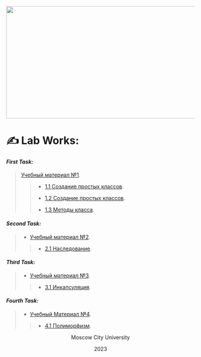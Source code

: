 <div align="center">
  <img src="https://media.tenor.com/2nKSTDDekOgAAAAC/coding-kira.gif" width="600" height="300"/>
</div>

# ✍ __**Lab Works:**__

#### *First Task:*
> [Учебный материал №1](/LectionT.ipynb).
>
> > * [1.1 Создание простых классов](/Task_1_1_1.ipynb).
> > >
> > * [1.2 Создание простых классов](/Task_1_2_1.ipynb).
> >
> > * [1.3 Методы класса](/Task_1_3.ipynb).


#### *Second Task:*
> * [Учебный материал №2](/Lection_2sm.ipynb).
> >
> > * [2.1 Наследование](/Task_2_1.ipynb).


#### *Third Task:*
> * [Учебный материал №3](/Lection_3sm.ipynb).
> >
> > * [3.1 Инкапсуляция](/Task_3_1.ipynb).

#### *Fourth Task:*
> * [Учебный Материал №4](/Lection_4sm.ipynb).
> >
> > * [4.1 Полиморфизм](/Task_4_1.ipynb).



<div align="center">
  Moscow City University
  
  2023
</div>
